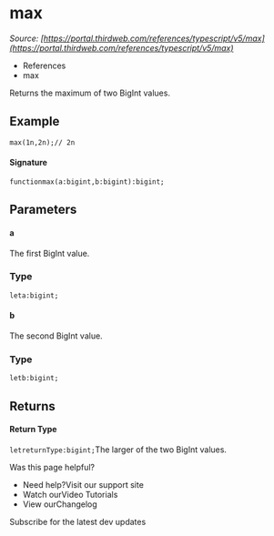 # max

*Source: [https://portal.thirdweb.com/references/typescript/v5/max](https://portal.thirdweb.com/references/typescript/v5/max)*

* References
* max

Returns the maximum of two BigInt values.

## Example

`max(1n,2n);// 2n`
#### Signature

`functionmax(a:bigint,b:bigint):bigint;`
## Parameters

#### a

The first BigInt value.

### Type

`leta:bigint;`
#### b

The second BigInt value.

### Type

`letb:bigint;`
## Returns

#### Return Type

`letreturnType:bigint;`The larger of the two BigInt values.

Was this page helpful?

* Need help?Visit our support site
* Watch ourVideo Tutorials
* View ourChangelog

Subscribe for the latest dev updates

